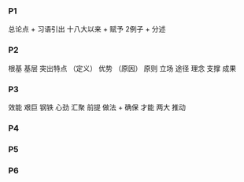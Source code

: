 


### P1

总论点 + 习语引出 
十八大以来 + 赋予
2例子 + 分述

### P2

根基 
基层
突出特点 （定义）
优势 （原因） 原则 立场 途径 理念 支撑
成果

### P3

效能
艰巨 钢铁 心劲 汇聚
前提
做法 + 确保
才能 两大 推动

### P4



### P5



### P6

